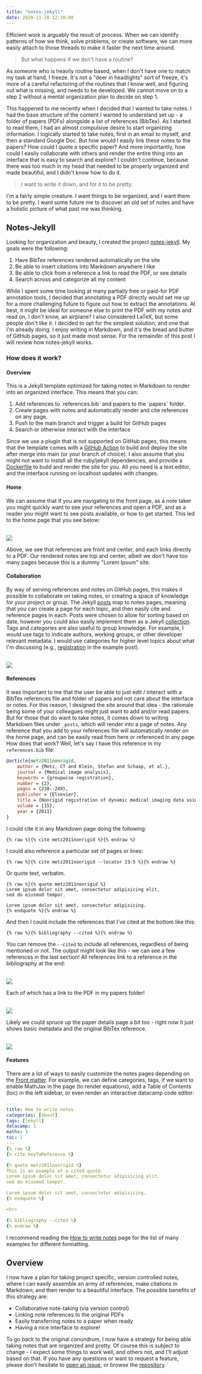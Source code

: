 ```yaml
---
title: "notes-jekyll"
date: 2020-11-28 12:30:00
---
```


Efficient work is arguably the result of process. When we can identify patterns of how we think, solve problems,
or create software, we can more easily attach to those threads to make it faster the next time around.

> But what happens if we don't have a routine?

As someone who is heavily routine based, when I don't have one to match my task at hand, I freeze.
It's not a "deer in headlights" sort of freeze, it's more of a careful refactoring of the routines that I
know well, and figuring out what is missing, and needs to be developed. We cannot move on to a step 2 
without a mental organization plan to decide on step 1.

This happened to me recently when I decided that I wanted to take notes. I had the base structure
of the content I wanted to understand set up - a folder of papers (PDFs) alongside a list of references (BibTex).
As I started to read them, I had an almost compulsive desire to start organizing information. I logically
started to take notes, first in an email to myself, and then a standard Google Doc. But how would I easily
link these notes to the papers? How could I quote a specific paper? And more importantly, how could I
easily collaborate with others and render the entire thing into an interface that is easy to search and
explore? I couldn't continue, because there was too much in my head that needed to be properly organized
and made beautiful, and I didn't know how to do it.

> I want to write it down, and for it to be pretty.

I'm a fairly simple creature. I want things to be organized, and I want them to be pretty.
I want some future me to discover an old set of notes and have a holistic picture of
what past me was thinking.

## Notes-Jekyll

Looking for organization and beauty, I created the project <a href="https://vsoch.github.io/notes-jekyll/" target="_blank">notes-jekyll</a>.
My goals were the following:

<ol class="custom-counter">
  <li>Have BibTex references rendered automatically on the site</li>
  <li>Be able to insert citations into Markdown anywhere I like</li>
  <li>Be able to click from a reference a link to read the PDF, or see details</li>
  <li>Search across and categorize all my content</li>
</ol>

While I spent some time looking at many partially free or paid-for PDF annotation tools,
I decided that annotating a PDF directly would set me up for a more challenging future
to figure out how to extract the annotations. At best, it might be ideal for someone else
to print the PDF with my notes and read on, I don't know, an airplane? 
I also considered LaTeX, but some people don't like it. I decided to opt for
the simplest solution, and one that I'm already doing. I enjoy writing in Markdown, and it's
the bread and butter of GitHub pages, so it just made most sense. For the remainder of
this post I will review how notes-jekyll works.

### How does it work?

#### Overview

This is a Jekyll template optimized for taking notes in Markdown to render into an
organized interface. This means that you can:

<ol class="custom-counter">
<li>Add references to `references.bib` and papers to the `papers` folder.</li>
<li>Create pages with notes and automatically render and cite references on any page.</li>
<li> Push to the main branch and trigger a build for GitHub pages</li>
<li>Search or otherwise interact with the interface</li>
</ol>

Since we use a plugin that is not supported on GitHub pages, this means that
the template comes with a <a href="https://github.com/vsoch/notes-jekyll/blob/main/.github/workflows/build.yml" target="_blank">GitHub Action</a> 
to build and deploy the site after merge into main (or your branch of choice).
I also assume that you might not want to install all the ruby/jekyll dependencies,
and provide a <a href="https://github.com/vsoch/notes-jekyll/blob/main/Dockerfile" target="_blank">Dockerfile</a>
to build and render the site for you. All you need is a text editor, and the interface
running on localhost updates with changes.

#### Home

We can assume that if you are navigating to the front page, as a note taker you might
quickly want to see your references and open a PDF, and as a reader you might want to see
posts available, or how to get started. This led to the home page that you see below:

<br>
<a target="_blank" href="https://vsoch.github.io/notes-jekyll/">
<img src="https://raw.githubusercontent.com/vsoch/notes-jekyll/main/assets/img/home.png">
</a>
<br>

Above, we see that references are front and center, and each links directly to a PDF. Our
rendered notes are top and center, albeit we don't have too many pages because this is a dummy
"Lorem Ipsum" site.

#### Collaboration

By way of serving references and notes on GitHub pages, this makes it possible
to collaborate on taking notes, or creating a space of knowledge for your project
or group. The Jekyll <a href="https://jekyllrb.com/docs/posts/" target="_blank">posts</a> map 
to notes pages, meaning that you can create a page for each topic, and then easily cite and reference pages in each.
Posts were chosen to allow for sorting based on date, however you could also easily
implement them as a Jekyll <a href="https://jekyllrb.com/docs/collections/" target="_blank">collection</a>.
Tags and categories are also useful to group knowledge. For example, I would use tags to indicate authors,
working groups, or other developer relevant metadata. I would use categories for higher level topics
about what I'm discussing (e.g., <a href="https://vsoch.github.io/notes-jekyll/registration" target="_blank">registration</a> in the example post).

<br>
<a target="_blank" href="https://vsoch.github.io/notes-jekyll/registration">
<img src="https://raw.githubusercontent.com/vsoch/notes-jekyll/main/assets/img/registration.png">
</a>
<br>

#### References

It was important to me that the user be able to just edit / interact with a BibTex references
file and folder of papers and not care about the interface or notes. For this reason, I designed
the site around that idea - the rationale being some of your colleagues might just want to 
add and/or read papers. But for those that do want to take notes, it comes down to writing
Markdown files under `_posts`, which will render into a page of notes. Any reference
that you add to your references file will automatically render on the home page,
and can be easily read from here or referenced in any page. How does that work?
Well, let's say I have this reference in my `references.bib` file:

```bibtex
@article{metz2011nonrigid,
	author = {Metz, CT and Klein, Stefan and Schaap, et al.},
	journal = {Medical image analysis},
	keywords = {groupwise registration},
	number = {2},
	pages = {238--249},
	publisher = {Elsevier},
	title = {Nonrigid registration of dynamic medical imaging data using...},
	volume = {15},
	year = {2011}
}
```

I could cite it in any Markdown page doing the following:

```
{% raw %}{% cite metz2011nonrigid %}{% endraw %}
```

I could also reference a particular set of pages or lines:

```
{% raw %}{% cite metz2011nonrigid --locator 23-5 %}{% endraw %}
```

Or quote text, verbatim. 

```
{% raw %}{% quote metz2011nonrigid %}
Lorem ipsum dolor sit amet, consectetur adipisicing elit,
sed do eiusmod tempor.

Lorem ipsum dolor sit amet, consectetur adipisicing.
{% endquote %}{% endraw %}
```

And then I could include the references that I've cited at the bottom like this:

```
{% raw %}{% bibliography --cited %}{% endraw %}
```

You can remove the `--cited` to include all references, regardless of being mentioned or
not. The output might look like this - we can see a few references in the last section!
All references link to a reference in the bibliography at the end:

<br>
<a target="_blank" href="https://vsoch.github.io/notes-jekyll/registration">
<img src="https://raw.githubusercontent.com/vsoch/notes-jekyll/main/assets/img/references.png">
</a>
<br>

Each of which has a link to the PDF in my papers folder!

<br>
<a target="_blank" href="https://vsoch.github.io/notes-jekyll/papers/strand2017concept.pdf">
<img src="https://raw.githubusercontent.com/vsoch/notes-jekyll/main/assets/img/pdf.png">
</a>
<br>

Likely we could spruce up the paper details page a bit too - right now it just shows
basic metadata and the original BibTex reference.

<br>
<a target="_blank" href="https://vsoch.github.io/paper-details/strand2017concept.html">
<img src="https://raw.githubusercontent.com/vsoch/notes-jekyll/main/assets/img/details.png">
</a>
<br>

#### Features

There are a lot of ways to easily customize the notes pages depending on the
<a href="https://jekyllrb.com/docs/front-matter/" target="_blank">Front matter</a>.
For example, we can define categories, tags, if we want to enable MathJax in the
page (to render equations), add a Table of Contents (toc) in the left sidebar,
or even render an interactive datacamp code editor:

```yaml
---
title: How to write notes
categories: [about]
tags: [jekyll]
datacamp: 1
maths: 1
toc: 1
---
{% raw %}
{% cite keyToReference %}

{% quote metz2011nonrigid %}
This is an example of a cited quote.
Lorem ipsum dolor sit amet, consectetur adipisicing elit,
sed do eiusmod tempor.

Lorem ipsum dolor sit amet, consectetur adipisicing.
{% endquote %}

<hr>

{% bibliography --cited %}
{% endraw %}
```

I recommend reading the <a href="https://vsoch.github.io/notes-jekyll/how-to-write-notes" target="_blank">How to write notes</a>
page for the list of many examples for different formatting.


## Overview

I now have a plan for taking project specific, version controlled notes, where
I can easily assemble an army of references, make citations in Markdown, and then
render to a beautiful interface. The possible benefits of this strategy are:

<ul class="custom-counter">
  <li>Collaborative note-taking (via version control)</li>
  <li>Linking note references to the original PDFs</li>
  <li>Easily transferring notes to a paper when ready</li>
  <li>Having a nice interface to explore!</li>
</ul>

To go back to the original conundrum, I now have a strategy for being able
taking notes that are organized and pretty. Of course this is subject to change -
I expect some things to work well, and others not, and I'll adjust based on that.
If you have any questions or want to request a feature, please don't hesitate
to [open an issue](https://github.com/vsoch/notes-jekyll/issues), or browse the
[repository](https://github.com/vsoch/notes-jekyll). 
